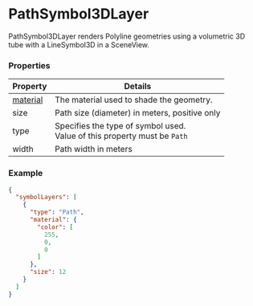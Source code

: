 # PathSymbol3DLayer

PathSymbol3DLayer renders Polyline geometries using a volumetric 3D tube with a LineSymbol3D in a SceneView.

### Properties

| Property | Details
| --- | ---
| [material](material.md) | The material used to shade the geometry.
| size | Path size (diameter) in meters, positive only
| type | Specifies the type of symbol used.<br>Value of this property must be `Path`
| width | Path width in meters


### Example

```json
{
  "symbolLayers": [
    {
      "type": "Path",
      "material": {
        "color": [
          255,
          0,
          0
        ]
      },
      "size": 12
    }
  ]
}
```

